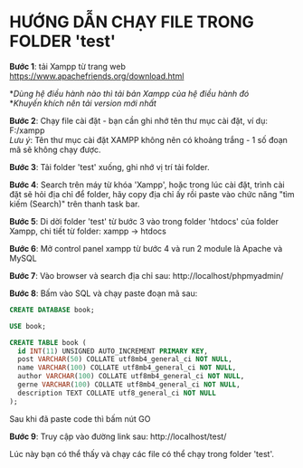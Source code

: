 # HƯỚNG DẪN CHẠY FILE TRONG FOLDER 'test' #

**Bước 1**: tải Xampp từ trang web https://www.apachefriends.org/download.html

*_Dùng hệ điều hành nào thì tải bản Xampp của hệ điều hành đó_  
*_Khuyến khích nên tải version mới nhất_

**Bước 2**: Chạy file cài đặt - bạn cần ghi nhớ tên thư mục cài đặt, ví dụ: F:/xampp  
_Lưu ý_: Tên thư mục cài đặt XAMPP không nên có khoảng trắng - 1 số đoạn mã sẽ không chạy được.

**Bước 3**: Tải folder 'test' xuống, ghi nhớ vị trí tải folder.

**Bước 4**: Search trên máy từ khóa 'Xampp', hoặc trong lúc cài đặt, trình cài đặt sẽ hỏi địa chỉ để folder, hãy copy địa chỉ ấy rồi paste vào chức năng "tìm kiếm (Search)" trên thanh task bar.

**Bước 5**: Di dời folder 'test' từ bước 3 vào trong folder 'htdocs' của folder Xampp, chi tiết từ folder: xampp -> htdocs

**Bước 6**: Mở control panel xampp từ bước 4 và run 2 module là Apache và MySQL

**Bước 7**: Vào browser và search địa chỉ sau: http://localhost/phpmyadmin/

**Bước 8**: Bấm vào SQL và chạy paste đoạn mã sau:
``` sql
CREATE DATABASE book;

USE book;

CREATE TABLE book (
  id INT(11) UNSIGNED AUTO_INCREMENT PRIMARY KEY,
  post VARCHAR(50) COLLATE utf8mb4_general_ci NOT NULL,
  name VARCHAR(100) COLLATE utf8mb4_general_ci NOT NULL,
  author VARCHAR(100) COLLATE utf8mb4_general_ci NOT NULL,
  gerne VARCHAR(100) COLLATE utf8mb4_general_ci NOT NULL,
  description TEXT COLLATE utf8_general_ci NOT NULL
); 
```

Sau khi đã paste code thì bấm nút GO

**Bước 9**: Truy cập vào đường link sau: http://localhost/test/

Lúc này bạn có thể thấy và chạy các file có thể chạy trong folder 'test'.
